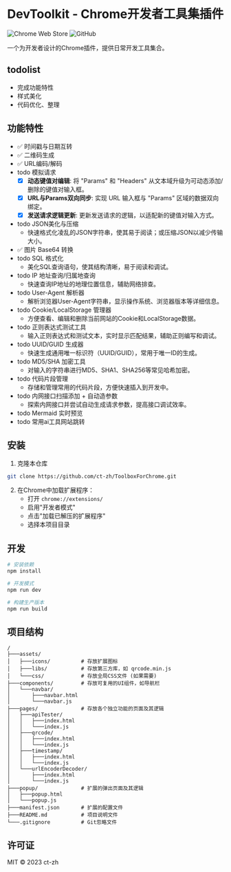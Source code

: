 # DevToolkit - Chrome开发者工具集插件

![Chrome Web Store](https://img.shields.io/chrome-web-store/v/your-extension-id-here) 
![GitHub](https://img.shields.io/github/license/ct-zh/ToolboxForChrome)

一个为开发者设计的Chrome插件，提供日常开发工具集合。

## todolist
- 完成功能特性
- 样式美化
- 代码优化、整理

## 功能特性
- ✅ 时间戳与日期互转
- ✅ 二维码生成
- ✅ URL编码/解码
- todo 模拟请求
  - [x] **动态键值对编辑**: 将 "Params" 和 "Headers" 从文本域升级为可动态添加/删除的键值对输入框。
  - [x] **URL与Params双向同步**: 实现 URL 输入框与 "Params" 区域的数据双向绑定。
  - [x] **发送请求逻辑更新**: 更新发送请求的逻辑，以适配新的键值对输入方式。
- todo JSON美化与压缩
  - 快速格式化凌乱的JSON字符串，使其易于阅读；或压缩JSON以减少传输大小。
- ✅ 图片 Base64 转换
- todo SQL 格式化
  - 美化SQL查询语句，使其结构清晰，易于阅读和调试。
- todo IP 地址查询/归属地查询
  - 快速查询IP地址的地理位置信息，辅助网络排查。
- todo User-Agent 解析器
  - 解析浏览器User-Agent字符串，显示操作系统、浏览器版本等详细信息。
- todo Cookie/LocalStorage 管理器
  - 方便查看、编辑和删除当前网站的Cookie和LocalStorage数据。
- todo 正则表达式测试工具
  - 输入正则表达式和测试文本，实时显示匹配结果，辅助正则编写和调试。
- todo UUID/GUID 生成器
  - 快速生成通用唯一标识符（UUID/GUID），常用于唯一ID的生成。
- todo MD5/SHA 加密工具
  - 对输入的字符串进行MD5、SHA1、SHA256等常见哈希加密。
- todo 代码片段管理
  - 存储和管理常用的代码片段，方便快速插入到开发中。
- todo 内网接口扫描添加 + 自动造参数
  - 探索内网接口并尝试自动生成请求参数，提高接口调试效率。
- todo Mermaid 实时预览
- todo 常用ai工具网站跳转

## 安装
1. 克隆本仓库
```bash
git clone https://github.com/ct-zh/ToolboxForChrome.git
```
2. 在Chrome中加载扩展程序：
   - 打开 `chrome://extensions/`
   - 启用"开发者模式"
   - 点击"加载已解压的扩展程序"
   - 选择本项目目录

## 开发
```bash
# 安装依赖
npm install

# 开发模式
npm run dev

# 构建生产版本
npm run build
```

## 项目结构
```
/
├───assets/
│   ├───icons/          # 存放扩展图标
│   ├───libs/           # 存放第三方库，如 qrcode.min.js
│   └───css/            # 存放全局CSS文件 (如果需要)
├───components/         # 存放可复用的UI组件，如导航栏
│   └───navbar/
│       ├───navbar.html
│       └───navbar.js
├───pages/              # 存放各个独立功能的页面及其逻辑
│   ├───apiTester/
│   │   ├───index.html
│   │   └───index.js
│   ├───qrcode/
│   │   ├───index.html
│   │   └───index.js
│   ├───timestamp/
│   │   ├───index.html
│   │   └───index.js
│   └───urlEncoderDecoder/
│       ├───index.html
│       └───index.js
├───popup/              # 扩展的弹出页面及其逻辑
│   ├───popup.html
│   └───popup.js
├───manifest.json       # 扩展的配置文件
├───README.md           # 项目说明文件
└───.gitignore          # Git忽略文件
```

## 许可证
MIT © 2023 ct-zh
